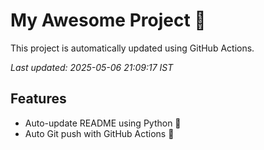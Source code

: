 # My Awesome Project 🚀

This project is automatically updated using GitHub Actions.

_Last updated: 2025-05-06 21:09:17 IST_

## Features
- Auto-update README using Python 🐍
- Auto Git push with GitHub Actions 🤖
